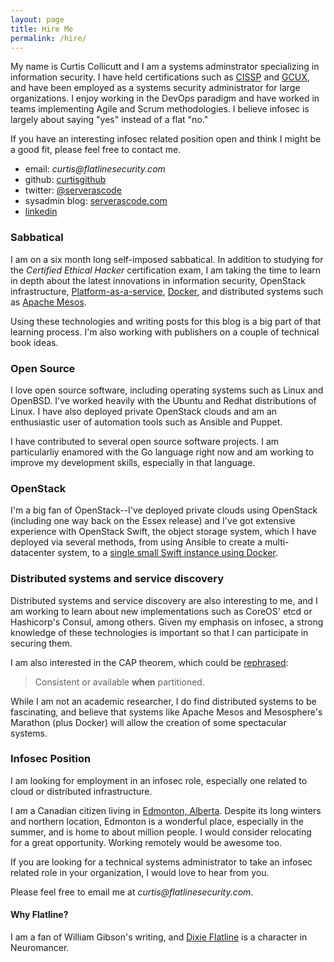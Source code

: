 ```yaml
---
layout: page
title: Hire Me
permalink: /hire/
---
```


My name is Curtis Collicutt and I am a systems adminstrator specializing in information security.  I have held certifications such as  [CISSP](https://www.isc2.org/cissp/Default.aspx) and [GCUX](http://www.giac.org/certification/certified-unix-security-administrator-gcux), and have been employed as a systems security administrator for large organizations. I enjoy working in the DevOps paradigm and have worked in teams implementing Agile and Scrum methodologies. I believe infosec is largely about saying "yes" instead of a flat "no."

If you have an interesting infosec related position open and think I might be a good fit, please feel free to contact me.

* email: _curtis@flatlinesecurity.com_
* github: [curtisgithub](http://github.com/curtisgithub)
* twitter: [@serverascode](http://twitter.com/serverascode)
* sysadmin blog: [serverascode.com](http://serverascode.com)
* [linkedin](https://www.linkedin.com/profile/view?id=338312700)

### Sabbatical

I am on a six month long self-imposed sabbatical. In addition to studying for the _Certified Ethical Hacker_ certification exam, I am taking the time to learn in depth about the latest innovations in information security, OpenStack infrastructure, [Platform-as-a-service](http://serverascode.com/2014/06/16/build-your-own-paas-docker.html), [Docker](http://docker.com), and distributed systems such as [Apache Mesos](http://mesos.apache.org/).

Using these technologies and writing posts for this blog is a big part of that learning process. I'm also working with publishers on a couple of technical book ideas.

### Open Source

I love open source software, including operating systems such as Linux and OpenBSD. I've worked heavily with the Ubuntu and Redhat distributions of Linux. I have also deployed private OpenStack clouds and am an enthusiastic user of automation tools such as Ansible and Puppet.

I have contributed to several open source software projects. I am particularliy enamored with the Go language right now and am working to improve my development skills, especially in that language.

### OpenStack

I'm a big fan of OpenStack--I've deployed private clouds using OpenStack (including one way back on the Essex release) and I've got extensive experience with OpenStack Swift, the object storage system, which I have deployed via several methods, from using Ansible to create a multi-datacenter system, to a [single small Swift instance using Docker](https://registry.hub.docker.com/u/serverascode/swift-onlyone/).

### Distributed systems and service discovery

Distributed systems and service discovery are also interesting to me, and I am working to learn about new implementations such as CoreOS' etcd or Hashicorp's Consul, among others. Given my emphasis on infosec, a strong knowledge of these technologies is important so that I can participate in securing them.

I am also interested in the CAP theorem, which could be [rephrased](https://twitter.com/randyshoup/status/516920465571725313):

> Consistent or available **when** partitioned.

While I am not an academic researcher, I do find distributed systems to be fascinating, and believe that systems like Apache Mesos and Mesosphere's Marathon (plus Docker) will allow the creation of some spectacular systems.

### Infosec Position

I am looking for employment in an infosec role, especially one related to cloud or distributed infrastructure.

I am a Canadian citizen living in [Edmonton, Alberta](http://en.wikipedia.org/wiki/Edmonton).  Despite its long winters and northern location, Edmonton is a wonderful place, especially in the summer, and is home to about million people.  I would consider relocating for a great opportunity. Working remotely would be awesome too.

If you are looking for a technical systems administrator to take an infosec related role in your organization, I would love to hear from you.

Please feel free to email me at _curtis@flatlinesecurity.com_.

#### Why Flatline?

I am a fan of William Gibson's writing, and [Dixie Flatline](http://www.shmoop.com/neuromancer/dixie-flatline.html) is a character in Neuromancer.
